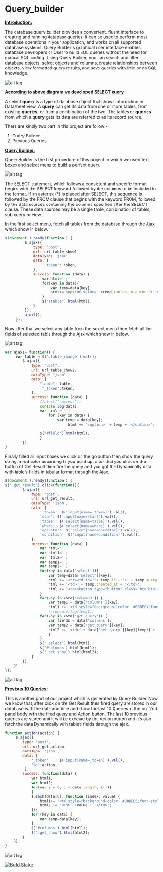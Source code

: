 # Query_builder

**<ins>Introduction:</ins>**

The database query builder provides a convenient, fluent interface to creating and running database queries. It can be used to perform most database operations in your application, and works on all supported database systems.
Query Builder's graphical user interface enables database developers or User to build SQL queries without the need for manual SQL coding. Using Query Builder, you can search and filter database objects, select objects and columns, create relationships between objects, view formatted query results, and save queries with little or no SQL knowledge.


![alt tag](https://github.com/Rahul9098/Query_builder/blob/master/public/img/Capture.PNG)

**<ins>According to above diagram we devoloped SELECT query</ins>**

A select **query** is a type of database object that shows information in Datasheet view. A **query** can get its data from one or more tables, from existing **queries**, or from a combination of the two. The tables or **queries** from which a **query** gets its data are referred to as its record source.

There are kindly two part in this project are follow:-

1. Query Builder
2. Previous Queries



**<ins>Query Builder:</ins>**

Query Builder is the first procedure of this project in which we used text boxes and select menu to build a perfect query.

![alt tag](https://github.com/Rahul9098/Query_builder/blob/master/public/img/Capture3.PNG)

The SELECT statement, which follows a consistent and specific format, begins with the SELECT keyword followed by the columns to be included in the format. If an asterisk (*) is placed after SELECT, this sequence is followed by the FROM clause that begins with the keyword FROM, followed by the data sources containing the columns specified after the SELECT clause. These data sources may be a single table, combination of tables, sub query or view.


In the first select menu, fetch all tables from the database through the Ajax which show in below.

```javascript
$(document ).ready(function() {
         $.ajax({
             type: 'post',
             url: url_table_show1,
             dataType: 'json',
             data: {
                 '_token': token,
             },
             success: function (data) {
                 var html='';
                 for(key in data){
                     var temp=data[key];
                     html+='<option value="'+temp.Tables_in_autherr+'">'+temp.Tables_in_autherr+'</option>';
                 }
                 $("#table").html(html);
             }
         });
         ajax1();
     });
```

Now after that we select any table from the select menu then fetch all the fields of selected table through the Ajax which show in below.

![alt tag](https://github.com/Rahul9098/Query_builder/blob/master/public/img/Capture2.PNG)


```javascript
var ajax1= function() {
     var table = $('.table_change').val();
        $.ajax({
            type: "post",
            url: url_table_show2,
            dataType: "json",
            data: {
                "table": table,
                 "_token":token,
            },
            success: function (data) {
                //alert("success");
                console.log(data);
                var html = "";
                    for (key in data) {
                        var temp = data[key];
                             html += '<option>' + temp + '</option>';
                           }
                $('#field').html(html);
                }
        });
}

```

Finally filled all input boxes we click on the go button then show the query string in red color according to you build up, after that you click on the button of Get Result then fire the query and  you got the Dynamically data with table’s fields in tabular format through the Ajax.

```javascript
$(document ).ready(function() {
$('.get_result').click(function(){
        $.ajax({
            type: 'post',
            url: url_get_result,
            dataType: 'json',
            data: {
                '_token': $('input[name=_token]').val(),
                'star': $('input[name=star]').val(),
                'table': $('select[name=table]').val(),
                'where': $('select[name=where]').val(),
                'operator': $('select[name=operator]').val(),
                'condition': $('input[name=condition]').val(),
            },
            success: function (data) {
                var html='';
                var html1='';
                var html2='';
                var temp1='';
                var temp2='';
                for(key in data['select']){
                    var temp=data['select'][key];
                    html += '<tr><td id="'+ temp.id +'">' + temp.query + '</td>';
                    html += '<td>' + temp.created_at + '</td>';
                    html += '<td><button type="button" class="btn btn-info" id="act"  onclick="action('+ temp.id +');" >Action</button></td> </tr>';
                }
                for(key in data['columns']) {
                    var temp1 = data['columns'][key];
                    html1 += '<td style="background-color: #B0BEC5;font-style:normal">' + temp1 + '</td>';
                    //console.log(temp1);
                for(key in data['get_query']) {
                    var fields = data['columns'];
                    var temp2 = data['get_query'][key];
                    html2 += '<td>' + data['get_query'][key][temp1] + '</td>';
                    }
                }
                $('.select').html(html);
                $('#columns').html(html1);
                $('.get_show').html(html2);
            }
        });
    })
});

```
![alt tag](https://github.com/Rahul9098/Query_builder/blob/master/public/img/Capture5.PNG)

**<ins>Previous 10 Queries:</ins>**

This is another part of our project which is generated by Query Builder. Now we know that, after click on the Get Result then fired query are stored in our database with the date and time and show the last 10 Queries in the our 2nd  panel body with the fired query and Action button.
 				The last 10 previous queries are stored and it will be execute by the Action button and it’s also fetch the data Dynamically with table’s fields through the ajax.

```javascript
function action(action) {
     $.ajax({
        type: 'post',
        url: url_get_action,
        dataType: 'json',
        data: {
            '_token'   : $('input[name=_token]').val(),
            'id':action,
         },
        success: function(data) {
            var html1;
            var html2;
            for(var i = 0; i < data.length; i++){
            }
            $.each(data[0], function (index, value) {
                html1+= '<td style="background-color: #B0BEC5;font-style:normal">' + index + '</td>';
                html2 += '<td>' +value + '</td>';
            });
            for (key in data) {
                var temp=data[key];
            }
            $('#columns').html(html1);
            $('.get_show').html(html2);
        }
    });
}
```

![alt tag](https://github.com/Rahul9098/Query_builder/blob/master/public/img/Capture6.PNG)

[![Build Status](https://travis-ci.org/FoolCode/SphinxQL-Query-Builder.png)](https://github.com/Rahul9098/Query_builder/edit/master/README.md)
